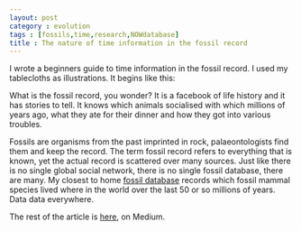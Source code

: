 ```yaml
---
layout: post
category : evolution
tags : [fossils,time,research,NOWdatabase]
title : The nature of time information in the fossil record
---
```


I wrote a beginners guide to time information in the fossil record. I used my tablecloths as illustrations. It begins like this:

What is the fossil record, you wonder? It is a facebook of life history and it has stories to tell. It knows which animals socialised with which millions of years ago, what they ate for their dinner and how they got into various troubles.

Fossils are organisms from the past imprinted in rock, palaeontologists find them and keep the record. The term fossil record refers to everything that is known, yet the actual record is scattered over many sources. Just like there is no single global social network, there is no single fossil database, there are many. My closest to home [fossil database](https://nowdatabase.org/) records which fossil mammal species lived where in the world over the last 50 or so millions of years. Data data everywhere.

The rest of the article is  [here](https://medium.com/@zliobaite/the-nature-of-time-information-in-the-fossil-record-83bb97d45372), on Medium.
